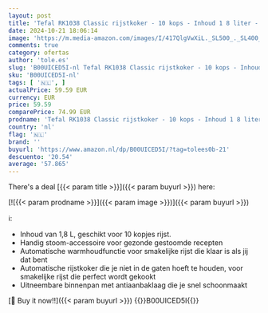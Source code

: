 ```yaml
---
layout: post
title: 'Tefal RK1038 Classic rijstkoker - 10 kops - Inhoud 1 8 liter - Automatische warmhoudfunctie'
date: 2024-10-21 18:06:14
image: 'https://m.media-amazon.com/images/I/417QlgVwXiL._SL500_._SL400_.jpg'
comments: true
category: ofertas
author: 'tole.es'
slug: 'B00UICED5I-nl Tefal RK1038 Classic rijstkoker - 10 kops - Inhoud 1 8...'
sku: 'B00UICED5I-nl'
tags: [ '🇳🇱', ]
actualPrice: 59.59 EUR
currency: EUR
price: 59.59
comparePrice: 74.99 EUR
prodname: 'Tefal RK1038 Classic rijstkoker - 10 kops - Inhoud 1 8 liter - Automatische warmhoudfunctie'
country: 'nl'
flag: '🇳🇱'
brand: ''
buyurl: 'https://www.amazon.nl/dp/B00UICED5I/?tag=tolees0b-21'
descuento: '20.54'
average: '57.865'
---
```


There's a deal [{{< param title >}}]({{< param buyurl >}})  here:

[![{{< param prodname >}}]({{< param image >}})]({{< param buyurl >}})

ℹ️:

- Inhoud van 1,8 L, geschikt voor 10 kopjes rijst.
- Handig stoom-accessoire voor gezonde gestoomde recepten
- Automatische warmhoudfunctie voor smakelijke rijst die klaar is als jij dat bent
- Automatische rijstkoker die je niet in de gaten hoeft te houden, voor smakelijke rijst die perfect wordt gekookt
- Uitneembare binnenpan met antiaanbaklaag die je snel schoonmaakt

[🛒 Buy it now!!]({{< param buyurl >}})
{{<world>}}B00UICED5I{{</world>}}
